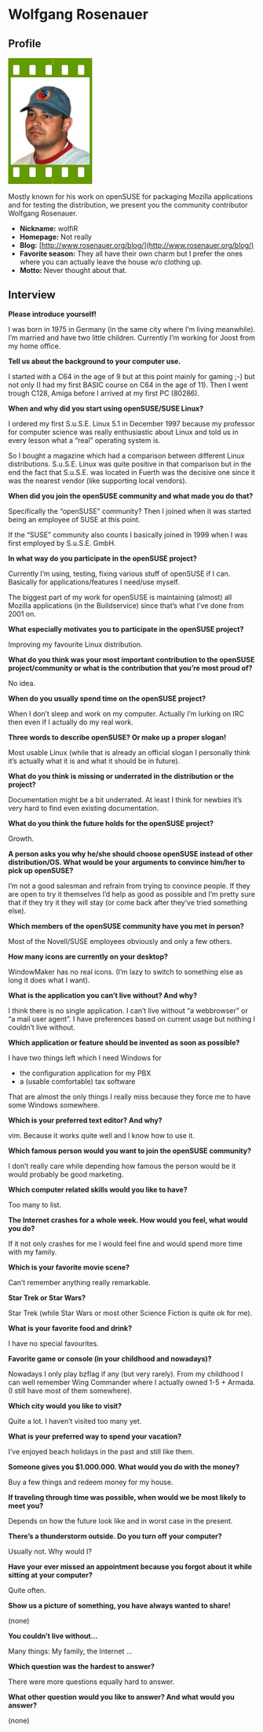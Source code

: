 # Wolfgang Rosenauer

## Profile

![Wolfgang Rosenauer](images/wolfgang_rosenauer.jpg)

Mostly known for his work on openSUSE for packaging Mozilla applications and for testing the distribution, we present you the community contributor Wolfgang Rosenauer.

* **Nickname:** wolfiR
* **Homepage:** Not really
* **Blog:** [http://www.rosenauer.org/blog/](http://www.rosenauer.org/blog/)
* **Favorite season:** They all have their own charm but I prefer the ones where you can actually leave the house w/o clothing up.
* **Motto:** Never thought about that.

## Interview

**Please introduce yourself!**

I was born in 1975 in Germany (in the same city where I’m living meanwhile). I’m married and have two little children.
Currently I’m working for Joost from my home office.


**Tell us about the background to your computer use.**

I started with a C64 in the age of 9 but at this point mainly for gaming ;-) but not only (I had my first BASIC course on C64 in the age of 11). Then I went trough C128, Amiga before I arrived at my first PC (80286).


**When and why did you start using openSUSE/SUSE Linux?**

I ordered my first S.u.S.E. Linux 5.1 in December 1997 because my professor for computer science was really enthusiastic about Linux and told us in every lesson what a “real” operating system is.

So I bought a magazine which had a comparison between different Linux distributions. S.u.S.E. Linux was quite positive in that comparison but in the end the fact that S.u.S.E. was located in Fuerth was the decisive one since it was the nearest vendor (like supporting local vendors).


**When did you join the openSUSE community and what made you do that?**

Specifically the “openSUSE” community?
Then I joined when it was started being an employee of SUSE at this point.

If the “SUSE” community also counts I basically joined in 1999 when I was first employed by S.u.S.E. GmbH.


**In what way do you participate in the openSUSE project?**

Currently I’m using, testing, fixing various stuff of openSUSE if I can. Basically for applications/features I need/use myself.

The biggest part of my work for openSUSE is maintaining (almost) all Mozilla applications (in the Buildservice) since that’s what I’ve done from 2001 on.


**What especially motivates you to participate in the openSUSE project?**

Improving my favourite Linux distribution.


**What do you think was your most important contribution to the openSUSE project/community or what is the contribution that you’re most proud of?**

No idea.


**When do you usually spend time on the openSUSE project?**

When I don’t sleep and work on my computer.
Actually I’m lurking on IRC then even if I actually do my real work.


**Three words to describe openSUSE? Or make up a proper slogan!**

Most usable Linux (while that is already an official slogan I personally think it’s actually what it is and what it should be in future).


**What do you think is missing or underrated in the distribution or the project?**

Documentation might be a bit underrated. At least I think for newbies it’s very hard to find even existing documentation.


**What do you think the future holds for the openSUSE project?**

Growth.


**A person asks you why he/she should choose openSUSE instead of other distribution/OS. What would be your arguments to convince him/her to pick up openSUSE?**

I’m not a good salesman and refrain from trying to convince people. If they are open to try it themselves I’d help as good as possible and I’m pretty sure that if they try it they will stay (or come back after they’ve tried something else).


**Which members of the openSUSE community have you met in person?**

Most of the Novell/SUSE employees obviously and only a few others.


**How many icons are currently on your desktop?**

WindowMaker has no real icons. (I’m lazy to switch to something else as long it does what I want).


**What is the application you can’t live without? And why?**

I think there is no single application. I can’t live without “a webbrowser” or “a mail user agent”. I have preferences based on current usage but nothing I couldn’t live without.


**Which application or feature should be invented as soon as possible?**

I have two things left which I need Windows for

* the configuration application for my PBX
* a (usable comfortable) tax software

That are almost the only things I really miss because they force me to have some Windows somewhere.


**Which is your preferred text editor? And why?**

vim. Because it works quite well and I know how to use it.


**Which famous person would you want to join the openSUSE community?**

I don’t really care while depending how famous the person would be it would probably be good marketing.


**Which computer related skills would you like to have?**

Too many to list.


**The Internet crashes for a whole week. How would you feel, what would you do?**

If it not only crashes for me I would feel fine and would spend more time with my family.


**Which is your favorite movie scene?**

Can’t remember anything really remarkable.


**Star Trek or Star Wars?**

Star Trek (while Star Wars or most other Science Fiction is quite ok for me).


**What is your favorite food and drink?**

I have no special favourites.


**Favorite game or console (in your childhood and nowadays)?**

Nowadays I only play bzflag if any (but very rarely). From my childhood I can well remember Wing Commander where I actually owned 1-5 + Armada.(I still have most of them somewhere).


**Which city would you like to visit?**

Quite a lot. I haven’t visited too many yet.


**What is your preferred way to spend your vacation?**

I’ve enjoyed beach holidays in the past and still like them.


**Someone gives you $1.000.000. What would you do with the money?**

Buy a few things and redeem money for my house.


**If traveling through time was possible, when would we be most likely to meet you?**

Depends on how the future look like and in worst case in the present.


**There’s a thunderstorm outside. Do you turn off your computer?**

Usually not. Why would I?


**Have your ever missed an appointment because you forgot about it while sitting at your computer?**

Quite often.


**Show us a picture of something, you have always wanted to share!**

(none)


**You couldn’t live without…**

Many things: My family, the Internet …


**Which question was the hardest to answer?**

There were more questions equally hard to answer.


**What other question would you like to answer? And what would you answer?**

(none)
